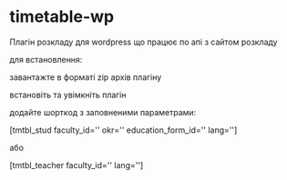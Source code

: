 # timetable-wp
Плагін розкладу для wordpress що працює по апі з сайтом розкладу

для встановлення:

завантажте в форматі zip архів плагіну

встановіть та увімкніть плагін


додайте шорткод з заповненими параметрами:

[tmtbl_stud faculty_id='' okr='' education_form_id='' lang='']

або

[tmtbl_teacher faculty_id='' lang='']
